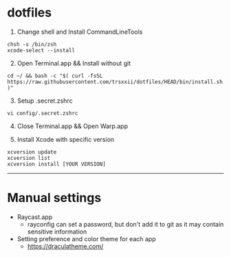 # dotfiles

1. Change shell and Install CommandLineTools
```
chsh -s /bin/zsh
xcode-select --install
```

2. Open Terminal.app && Install without git
```
cd ~/ && bash -c "$( curl -fsSL https://raw.githubusercontent.com/trsxxii/dotfiles/HEAD/bin/install.sh )"
```

3. Setup .secret.zshrc
```
vi config/.secret.zshrc
```

4. Close Terminal.app && Open Warp.app

5. Install Xcode with specific version
```
xcversion update
xcversion list
xcversion install [YOUR VERSION]
```

---

# Manual settings

* Raycast.app
	* rayconfig can set a password, but don't add it to git as it may contain sensitive information
* Setting preference and color theme for each app 
	* https://draculatheme.com/
